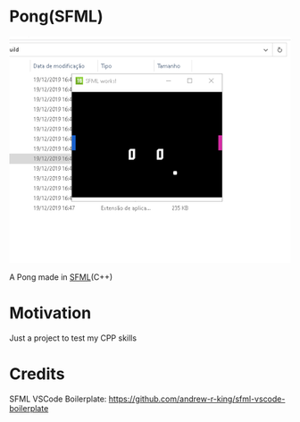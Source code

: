 # Pong(SFML)

![Alt text](/ponggif.gif?raw=true "Game")

A Pong made in <a href="https://www.sfml-dev.org/">SFML</a>(C++)

# Motivation

Just a project to test my CPP skills

# Credits
SFML VSCode Boilerplate: https://github.com/andrew-r-king/sfml-vscode-boilerplate


